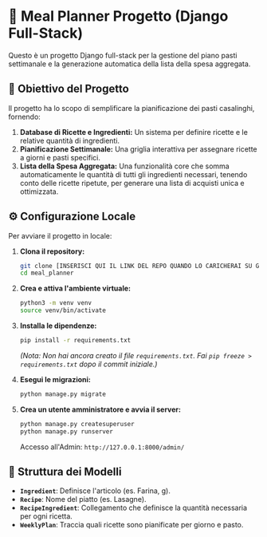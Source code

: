 # 🍲 Meal Planner Progetto (Django Full-Stack)

Questo è un progetto Django full-stack per la gestione del piano pasti settimanale e la generazione automatica della lista della spesa aggregata.

## 🎯 Obiettivo del Progetto

Il progetto ha lo scopo di semplificare la pianificazione dei pasti casalinghi, fornendo:
1.  **Database di Ricette e Ingredienti:** Un sistema per definire ricette e le relative quantità di ingredienti.
2.  **Pianificazione Settimanale:** Una griglia interattiva per assegnare ricette a giorni e pasti specifici.
3.  **Lista della Spesa Aggregata:** Una funzionalità core che somma automaticamente le quantità di tutti gli ingredienti necessari, tenendo conto delle ricette ripetute, per generare una lista di acquisti unica e ottimizzata.

## ⚙️ Configurazione Locale

Per avviare il progetto in locale:

1.  **Clona il repository:**
    ```bash
    git clone [INSERISCI QUI IL LINK DEL REPO QUANDO LO CARICHERAI SU GITHUB/GITLAB]
    cd meal_planner
    ```

2.  **Crea e attiva l'ambiente virtuale:**
    ```bash
    python3 -m venv venv
    source venv/bin/activate
    ```

3.  **Installa le dipendenze:**
    ```bash
    pip install -r requirements.txt
    ```
    *(Nota: Non hai ancora creato il file `requirements.txt`. Fai `pip freeze > requirements.txt` dopo il commit iniziale.)*

4.  **Esegui le migrazioni:**
    ```bash
    python manage.py migrate
    ```

5.  **Crea un utente amministratore e avvia il server:**
    ```bash
    python manage.py createsuperuser
    python manage.py runserver
    ```
    Accesso all'Admin: `http://127.0.0.1:8000/admin/`

## 🔗 Struttura dei Modelli

- **`Ingredient`**: Definisce l'articolo (es. Farina, g).
- **`Recipe`**: Nome del piatto (es. Lasagne).
- **`RecipeIngredient`**: Collegamento che definisce la quantità necessaria per ogni ricetta.
- **`WeeklyPlan`**: Traccia quali ricette sono pianificate per giorno e pasto.